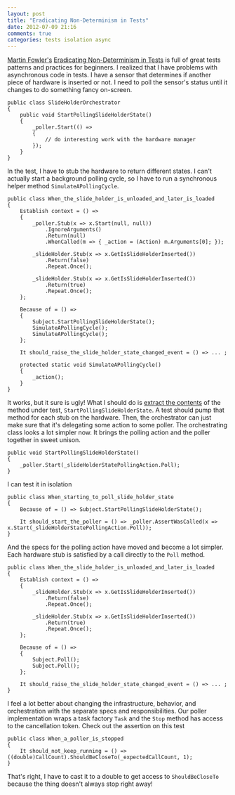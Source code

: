 ```yaml
---
layout: post
title: "Eradicating Non-Determinism in Tests"
date: 2012-07-09 21:16
comments: true
categories: tests isolation async
---
```


[Martin Fowler's][mf] [Eradicating Non-Determinism in Tests][mf-blog] is full of great tests patterns and practices for beginners. I realized that I have problems with asynchronous code in tests. I have a sensor that determines if another piece of hardware is inserted or not. I need to poll the sensor's status until it changes to do something fancy on-screen.

```
public class SlideHolderOrchestrator
{
    public void StartPollingSlideHolderState()
    {
        _poller.Start(() => 
        { 
            // do interesting work with the hardware manager
        });
    }
}
```

In the test, I have to stub the hardware to return different states. I can't actually start a background polling cycle, so I have to run a synchronous helper method `SimulateAPollingCycle`.

```
public class When_the_slide_holder_is_unloaded_and_later_is_loaded
{
    Establish context = () =>
    {
        _poller.Stub(x => x.Start(null, null))
            .IgnoreArguments()
            .Return(null)
            .WhenCalled(m => { _action = (Action) m.Arguments[0]; });

        _slideHolder.Stub(x => x.GetIsSlideHolderInserted())
            .Return(false)
            .Repeat.Once();
        
        _slideHolder.Stub(x => x.GetIsSlideHolderInserted())
            .Return(true)
            .Repeat.Once();
    };

    Because of = () =>
    {
        Subject.StartPollingSlideHolderState();
        SimulateAPollingCycle();
        SimulateAPollingCycle();
    };

    It should_raise_the_slide_holder_state_changed_event = () => ... ;

    protected static void SimulateAPollingCycle()
    {
        _action();
    }
}
```

It works, but it sure is ugly! What I should do is [extract the contents][xunit-hop] of the method under test, `StartPollingSlideHolderState`. A test should pump that method for each stub on the hardware. Then, the orchestrator can just make sure that it's delegating some action to some poller. The orchestrating class looks a lot simpler now. It brings the polling action and the poller together in sweet unison.

```
public void StartPollingSlideHolderState()
{
    _poller.Start(_slideHolderStatePollingAction.Poll);
}
```

I can test it in isolation

```
public class When_starting_to_poll_slide_holder_state
{
    Because of = () => Subject.StartPollingSlideHolderState();

    It should_start_the_poller = () => _poller.AssertWasCalled(x => x.Start(_slideHolderStatePollingAction.Poll));
}
```

And the specs for the polling action have moved and become a lot simpler. Each hardware stub is satisfied by a call directly to the `Poll` method.

```
public class When_the_slide_holder_is_unloaded_and_later_is_loaded
{
    Establish context = () =>
    {
        _slideHolder.Stub(x => x.GetIsSlideHolderInserted())
            .Return(false)
            .Repeat.Once();
        
        _slideHolder.Stub(x => x.GetIsSlideHolderInserted())
            .Return(true)
            .Repeat.Once();
    };

    Because of = () =>
    {
        Subject.Poll();
        Subject.Poll();
    };

    It should_raise_the_slide_holder_state_changed_event = () => ... ;
}
```

I feel a lot better about changing the infrastructure, behavior, and orchestration with the separate specs and responsibilities. Our poller implementation wraps a task factory `Task` and the `Stop` method has access to the cancellation token. Check out the assertion on this test

```
public class When_a_poller_is_stopped
{
    It should_not_keep_running = () => ((double)CallCount).ShouldBeCloseTo(_expectedCallCount, 1);
}
```

That's right, I have to cast it to a double to get access to `ShouldBeCloseTo` because the thing doesn't always stop right away!

 [mf]: https://twitter.com/martinfowler
 [mf-blog]: http://martinfowler.com/articles/nonDeterminism.html
 [xunit-hop]: http://xunitpatterns.com/Humble%20Object.html